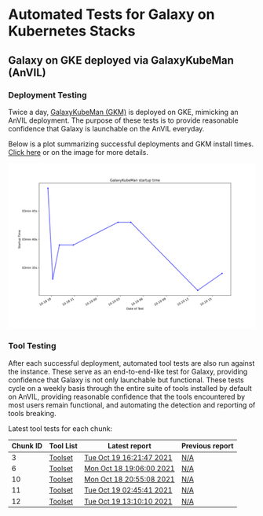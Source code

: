 # Automated Tests for Galaxy on Kubernetes Stacks
## Galaxy on GKE deployed via GalaxyKubeMan (AnVIL)
### Deployment Testing
Twice a day, [GalaxyKubeMan (GKM)](https://github.com/galaxyproject/galaxykubeman-helm) is deployed on GKE, mimicking an AnVIL deployment. The purpose of these tests is to provide reasonable confidence that Galaxy is launchable on the AnVIL everyday.

Below is a plot summarizing successful deployments and GKM install times.
<a href="https://htmlpreview.github.io/?https://github.com/anvilproject/galaxy-ci/blob/main/reports/anvil-production/deployments.html">Click here</a> or on the image for more details.

<a href="https://htmlpreview.github.io/?https://github.com/anvilproject/galaxy-ci/blob/main/reports/anvil-production/deployments.html"><img src="deployments.svg" /></a>

### Tool Testing
After each successful deployment, automated tool tests are also run against the instance. These serve as an end-to-end-like test for Galaxy, providing confidence that Galaxy is not only launchable but functional. These tests cycle on a weekly basis through the entire suite of tools installed by default on AnVIL, providing reasonable confidence that the tools encountered by most users remain functional, and automating the detection and reporting of tools breaking.

Latest tool tests for each chunk:

<table id="anviltools"><thead><tr><th>Chunk ID</th><th>Tool List</th><th>Latest report</th><th>Previous report</th></tr></thead><tbody><tr><td>3</td><td><a href="https://github.com/anvilproject/galaxy-ci/blob/main/reports/anvil-production/tool-tests/gxy-auto-10-19-16-13-37-1/tools.yaml">Toolset</a></td><td><a href="https://htmlpreview.github.io/?https://github.com/anvilproject/galaxy-ci/blob/main/reports/anvil-production/tool-tests/gxy-auto-10-19-16-13-37-1/results.html">Tue Oct 19 16:21:47 2021</a></td><td><a href="N/A">N/A</a></td></tr><tr><td>6</td><td><a href="https://github.com/anvilproject/galaxy-ci/blob/main/reports/anvil-production/tool-tests/gxy-auto-10-18-18-58-11-1/tools.yaml">Toolset</a></td><td><a href="https://htmlpreview.github.io/?https://github.com/anvilproject/galaxy-ci/blob/main/reports/anvil-production/tool-tests/gxy-auto-10-18-18-58-11-1/results.html">Mon Oct 18 19:06:00 2021</a></td><td><a href="N/A">N/A</a></td></tr><tr><td>10</td><td><a href="https://github.com/anvilproject/galaxy-ci/blob/main/reports/anvil-production/tool-tests/gxy-auto-10-18-20-47-30-1/tools.yaml">Toolset</a></td><td><a href="https://htmlpreview.github.io/?https://github.com/anvilproject/galaxy-ci/blob/main/reports/anvil-production/tool-tests/gxy-auto-10-18-20-47-30-1/results.html">Mon Oct 18 20:55:08 2021</a></td><td><a href="N/A">N/A</a></td></tr><tr><td>11</td><td><a href="https://github.com/anvilproject/galaxy-ci/blob/main/reports/anvil-production/tool-tests/gxy-auto-10-19-02-37-56-1/tools.yaml">Toolset</a></td><td><a href="https://htmlpreview.github.io/?https://github.com/anvilproject/galaxy-ci/blob/main/reports/anvil-production/tool-tests/gxy-auto-10-19-02-37-56-1/results.html">Tue Oct 19 02:45:41 2021</a></td><td><a href="N/A">N/A</a></td></tr><tr><td>12</td><td><a href="https://github.com/anvilproject/galaxy-ci/blob/main/reports/anvil-production/tool-tests/gxy-auto-10-19-13-02-28-1/tools.yaml">Toolset</a></td><td><a href="https://htmlpreview.github.io/?https://github.com/anvilproject/galaxy-ci/blob/main/reports/anvil-production/tool-tests/gxy-auto-10-19-13-02-28-1/results.html">Tue Oct 19 13:10:10 2021</a></td><td><a href="N/A">N/A</a></td></tr></tbody></table>
